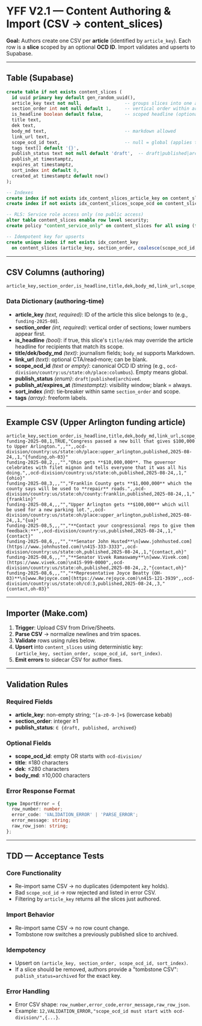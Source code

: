 # YFF V2.1 — Content Authoring & Import (CSV → content_slices)

**Goal:** Authors create one CSV per **article** (identified by `article_key`). Each row is a **slice** scoped by an optional **OCD ID**. Import validates and upserts to Supabase.

---

## Table (Supabase)

```sql
create table if not exists content_slices (
  id uuid primary key default gen_random_uuid(),
  article_key text not null,                -- groups slices into one article
  section_order int not null default 1,     -- vertical order within article
  is_headline boolean default false,        -- scoped headline (optional, V2-friendly)
  title text,
  dek text,
  body_md text,                             -- markdown allowed
  link_url text,
  scope_ocd_id text,                        -- null = global (applies to everyone)
  tags text[] default '{}',
  publish_status text not null default 'draft',  -- draft|published|archived
  publish_at timestamptz,
  expires_at timestamptz,
  sort_index int default 0,
  created_at timestamptz default now()
);

-- Indexes
create index if not exists idx_content_slices_article_key on content_slices(article_key);
create index if not exists idx_content_slices_scope_ocd on content_slices(scope_ocd_id);

-- RLS: Service role access only (no public access)
alter table content_slices enable row level security;
create policy "content_service_only" on content_slices for all using (false);

-- Idempotent key for upserts
create unique index if not exists idx_content_key
  on content_slices (article_key, section_order, coalesce(scope_ocd_id,''), sort_index);
```

---

## CSV Columns (authoring)

```
article_key,section_order,is_headline,title,dek,body_md,link_url,scope_ocd_id,publish_status,publish_at,expires_at,sort_index,tags
```

### Data Dictionary (authoring-time)
- **article_key** *(text, required)*: ID of the article this slice belongs to (e.g., `funding-2025-08`).
- **section_order** *(int, required)*: vertical order of sections; lower numbers appear first.
- **is_headline** *(bool)*: if true, this slice's `title/dek` may override the article headline for recipients that match its scope.
- **title/dek/body_md** *(text)*: journalism fields; `body_md` supports Markdown.
- **link_url** *(text)*: optional CTA/read‑more; can be blank.
- **scope_ocd_id** *(text or empty)*: canonical OCD ID string (e.g., `ocd-division/country:us/state:oh/place:columbus`). Empty means global.
- **publish_status** *(enum)*: `draft|published|archived`.
- **publish_at/expires_at** *(timestamptz)*: visibility window; blank = always.
- **sort_index** *(int)*: tie‑breaker within same `section_order` and scope.
- **tags** *(array)*: freeform labels.

---

## Example CSV (Upper Arlington funding article)

```csv
article_key,section_order,is_headline,title,dek,body_md,link_url,scope_ocd_id,publish_status,publish_at,expires_at,sort_index,tags
funding-2025-08,1,TRUE,"Congress passed a new bill that gives $100,000 to Upper Arlington.",,"",,ocd-division/country:us/state:oh/place:upper_arlington,published,2025-08-24,,1,"{funding,oh-03}"
funding-2025-08,2,,,"","Ohio gets **$10,000,000**. The governor celebrates with filet mignon and tells everyone that it was all his doing.",,ocd-division/country:us/state:oh,published,2025-08-24,,1,"{ohio}"
funding-2025-08,3,,,"","Franklin County gets **$1,000,000** which the county says will be used to **repair** roads.",,ocd-division/country:us/state:oh/county:franklin,published,2025-08-24,,1,"{franklin}"
funding-2025-08,4,,,"","Upper Arlington gets **$100,000** which will be used for a new parking lot.",,ocd-division/country:us/state:oh/place:upper_arlington,published,2025-08-24,,1,"{ua}"
funding-2025-08,5,,,"","**Contact your congressional reps to give them feedback:**",,ocd-division/country:us,published,2025-08-24,,1,"{contact}"
funding-2025-08,6,,,"","**Senator John Husted**\n[www.johnhusted.com](https://www.johnhusted.com)\n415-333-3333",,ocd-division/country:us/state:oh,published,2025-08-24,,1,"{contact,oh}"
funding-2025-08,6,,,"","**Senator Vivek Ramaswamy**\n[www.Vivek.com](https://www.vivek.com)\n415-999-0000",,ocd-division/country:us/state:oh,published,2025-08-24,,2,"{contact,oh}"
funding-2025-08,6,,,"","**Representative Joyce Beatty (OH-03)**\n[www.Rejoyce.com](https://www.rejoyce.com)\n415-121-3939",,ocd-division/country:us/state:oh/cd:3,published,2025-08-24,,3,"{contact,oh-03}"
```

---

## Importer (Make.com)

1) **Trigger**: Upload CSV from Drive/Sheets.
2) **Parse CSV** → normalize newlines and trim spaces.
3) **Validate** rows using rules below.
4) **Upsert** into `content_slices` using deterministic key:  
   `(article_key, section_order, scope_ocd_id, sort_index)`.
5) **Emit errors** to sidecar CSV for author fixes.

---

## Validation Rules

### Required Fields
- **article_key**: non-empty string; `^[a-z0-9-]+$` (lowercase kebab)
- **section_order**: integer ≥1
- **publish_status**: `∈ {draft, published, archived}`

### Optional Fields
- **scope_ocd_id**: empty OR starts with `ocd-division/`
- **title**: ≤180 characters
- **dek**: ≤280 characters  
- **body_md**: ≤10,000 characters

### Error Response Format
```typescript
type ImportError = {
  row_number: number;
  error_code: 'VALIDATION_ERROR' | 'PARSE_ERROR';
  error_message: string;
  raw_row_json: string;
};
```

---

## TDD — Acceptance Tests

### Core Functionality
- Re-import same CSV → no duplicates (idempotent key holds).
- Bad `scope_ocd_id` → row rejected and listed in error CSV.
- Filtering by `article_key` returns all the slices just authored.

### Import Behavior
- Re-import same CSV → no row count change.
- Tombstone row switches a previously published slice to archived.

### Idempotency
- Upsert on `(article_key, section_order, scope_ocd_id, sort_index)`.
- If a slice should be removed, authors provide a "tombstone CSV":
  `publish_status=archived` for the exact key.

### Error Handling
- Error CSV shape: `row_number,error_code,error_message,raw_row_json`.
- Example: `12,VALIDATION_ERROR,"scope_ocd_id must start with ocd-division/",{...}`.
